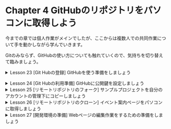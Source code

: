 # Chapter 4 GitHubのリポジトリをパソコンに取得しよう

今までの章では個人作業がメインでしたが、ここからは複数人での共同作業について手を動かしながら学んでいきます。

Gitのみならず、GitHubの使い方についても触れていくので、気持ちを切り替えて臨みましょう。

<details><summary>Lesson 23 [Git Hubの登録] GitHubを使う準備をしましょう</summary>

今までの章では個人作業がメインでしたが、ここからは複数人での共同作業について手を動かしながら学んでいきます。Gitのみならず、GitHubの使い方についても触れていくので、気持ちを切り替えて臨みましょう。

- Lesson 23 [Git Hubの登録] GitHubを使う準備をしましょう
    
    これ以降、最終章まで、Gitと並んで本書が大きなテーマとしているGitHubというWebサービスを扱います。このLessonではその準備として、GitHubがどんなものかを理解してください。その後、実際に使っていくため、アカウントの作成を行いましょう。
    
    - GitHubとは何かを知ろう
        
        GitHub( [https://github.com](https://github.com) )は、多くの開発者に親しまれるWebサービスの名称です。Gitのリポジトリを作成してソースコードをホスティングすることができ、インターネットに接続可能な環境であればどこにいても開発作業を行えます。また、複数人での共同作業がしやすいような機能を備えていることも大きな特徴です。こうした特徴は、これ以降のChapterで十分に体感できると思いますので、楽しみにしていてくださいね。リポジトリは「プライベート」という設定(アクセスを許可した特定のユーザーのみが使用できる状態)にしない限り、誰にでも閲覧できる状態(パブリック)でGitHub上で公開されます。個人が趣味で作ったものから世界的な大企業が公開しているものまで、さまざまなリポジトリにアクセスすることができるので、ぜひいろいろと見てみてください。尚、有料プランでないと一部機能に制限がかかりますが、ほとんどの機能は無料で十分使うことができます。
        
        ※GitHubを使えば最小限の手間でリモートリポジトリを用意できます。
        
    - アカウントを作成し、GitHubユーザーになろう
        
        本書では、これ以降皆さんにも手を動かしていただきながらGitHubの活用方法を学習していきます。そのための第一歩として、GitHubのアカウントを作成しましょう。
        
        1. アカウント作成を開始する
            1. GitHub( [https://github.com](https://github.com) )にアクセスし、アカウントの作成を始めます。
                        
        2. アカウントに必要な情報を設定する
            1. 使用したいユーザー名、メールアドレス、パスワードを入力します。これらの情報は、今後GitHubへログインする際に必要となるので、紛失しないようにしましょう。
            - **Point** アカウント登録の注意点
                
                ユーザー名は好きなものを設定できますが、既にGitHubを使っている他のユーザーと同じものを使うことはできません。もし他のユーザーと重複した場合は入力欄の下に「Username XXX is not available.」というメッセージが表示されるので、別の値を入力しましょう。メールアドレスは、Chapter 2でGitの設定を行なった際に指定したものと同じにしてください。また、パスワードは短すぎたり簡単に予測されたりしないような、安全なものを設定しましょう。
                
        3. メールアドレスを確認する
            1. 入力したメールアドレスに、アカウント確認用のパスコードが送られます。パスコードを入力して認証を完了させましょう。
        4. GitHubの用途などの情報を入力する
            1. 皆さん自身のことについていくつか質問されます。このステップは必須ではありません。飛ばしたい場合はページ下部の[skip personalization]とクリックすると、入力を行わずにアカウントの作成を続行します。
        5. プランを選択し、アカウント作成を完了する
            1. 無料か有料か、プランを決めます。有料にしたい明確な理由がない限り、無料プランを選択しておきましょう。後で必要になってから有料プランに変更することもできます。
            
            ※アカウント作成直後はログインした状態となっています。ログアウトした場合は、GitHubのページ右上に表示されている[Sign in]をクリックし、ユーザー名とパスワードを入力して再ログインしましょう。</details>


<details><summary>Lesson 24 [Git Hubの利用準備] GitHubに公開鍵を設定しましょう</summary>

GitHubに対して操作を行う際、認証が必要になることがあります。このLessonでは、SSHというプロトコルを用いて認証するための設定を行います。慣れない操作もあるかもしれませんが、間違えないよう注意しましょう。

- Gitを使ってGitHubと認証する方法は2つある
    
    手元のパソコンとGitHubとで通信してデータをやり取りするには、認証という手続きが必要となります。現在、GitHubで使用できる認証方式は2つあり、1つは、HTTPSというプロトコルとパーソナルアクセストークン(P.128)を用いたユーザー認証です。もう1つはSSHというプロトコルと公開鍵を用いたサーバー認証です。本書ではこちらを採用します。いずれの方法も最初にコマンドラインやブラウザ上での設定が必要です。SSHを使う場合、最初の設定以降はコマンドライン上で認証のためにユーザー名やパーソナルアクセストークンなどを入力する必要がなく、GitHubに接続する際の手順が軽減できます。
    
    - 通信プロトコルと認証
        
        
        | 通信プロトコル | 認証方法 |
        | --- | --- |
        | SSH | 公開鍵 |
        | HTTPS | ユーザー名とパスワード |
    - 公開鍵による認証方式
        1. ペアの秘密鍵と公開鍵を作成
        2. 公開鍵をGitHubに登録
        3. 鍵を用いて暗号化通信を行う
        
        ※「SSH」や「公開鍵」の仕組みが分からなくても使うことはできますが、仕組みも理解できた方が望ましいので、時間のある時に調べてみてくださいね。
        
- SSH Keyを作成する
    1. SSH Keyを作成する ※事前にGitHubにログインしておくこと。
        1. 以下のコマンドを実行して、鍵(SSH Key)を作成します。”ichiyasa-g-2@example.com”の部分は自分のメールアドレスに置き換えてください。
        
        ```bash
        $ ssh-keygen -t ed25519 -C "emailaddress"
        
        ichiyasa % ssh-keygen -t ed25519 -C "emailaddress"
        Generating public/private ed25519 key pair.
        Enter file in which to save the key (/Users/yoshiwo/.ssh/id_ed25519):
        ```
        
    2. 鍵の保存場所を確認する
        1. 「Enter file in which to save tha key」と表示されたら、returnキーを押してください。この時に表示される絶対パスは、生成した鍵の保存先です。
        
        ```bash
        ichiyasa % ssh-keygen -t ed25519 -C "emailaddress"
        Generating public/private ed25519 key pair.
        Enter file in which to save the key (/Users/yoshiwo/.ssh/id_ed25519): #ここでreturnキーを押す
        
        ichiyasa % ssh-keygen -t ed25519 -C "emailaddress"
        Generating public/private ed25519 key pair.
        Enter file in which to save the key (/Users/yoshiwo/.ssh/id_ed25519): 
        Enter passphrase (empty for no passphrase):
        ```
        
    3. パスフレーズを入力する
        1. 続いて「Enter passphrase」表示されるので、パスフレーズ(パスワードのことだと思ってください。SSH Keyの管理に必要です)を入力します。GitHubのパスワードとは別の、今生成するSSH Key専用のパスフレーズを設定してください。尚、確認用に2度入力が必要です。
        
        ```bash
        ichiyasa % ssh-keygen -t ed25519 -C "emailaddress"
        Generating public/private ed25519 key pair.
        Enter file in which to save the key (/Users/yoshiwo/.ssh/id_ed25519): 
        Enter passphrase (empty for no passphrase): # ここでパスフレーズを2回入力する
        
        ichiyasa % ssh-keygen -t ed25519 -C "yosiwo.may15@gmail.com"
        Generating public/private ed25519 key pair.
        Enter file in which to save the key (/Users/yoshiwo/.ssh/id_ed25519): 
        Enter passphrase (empty for no passphrase): 
        Enter same passphrase again:　# 1回目入力後の表示、パスフレーズは入力しても画面に表示されない
        
        ichiyasa % ssh-keygen -t ed25519 -C "yosiwo.may15@gmail.com"
        Generating public/private ed25519 key pair.
        Enter file in which to save the key (/Users/yoshiwo/.ssh/id_ed25519): 
        Enter passphrase (empty for no passphrase): 
        Enter same passphrase again: # 2回目入力後の表示が以下の文字列になる
        Your identification has been saved in /Users/yoshiwo/.ssh/id_ed25519. # あなたのIDは/Users/yoshiwo/.ssh/id_ed25519に保存されています。
        Your public key has been saved in /Users/yoshiwo/.ssh/id_ed25519.pub. # 公開鍵は /Users/yoshiwo/.ssh/id_ed25519.pub に保存されています。
        The key fingerprint is: # 鍵のフィンガープリントは次のとおりです:
        SHA256:AXOJQ+NPNV7t/PGHWihrKX8DE2IhdpSLERAuegDQVOo yosiwo.may15@gmail.com
        The key's randomart image is:
        +--[ED25519 256]--+
        |+o..++*+ooo ..   |
        |. .o .*==o o  .  |
        |. o ...*oo.  o   |
        | + .  .o+..   o. |
        |. E    .S. . . oo|
        | .        + . o +|
        |           * o  .|
        |        . + +    |
        |         +.. .   |
        +----[SHA256]-----+
        ```
        
- SSH KeyをGitHubに登録しよう
    1. 公開鍵をクリップボードにコピーする
        1. 生成した公開鍵をGitHubの設定画面に登録するために、次のコマンドを実行してクリップボード(command + C と同じアクションを行う)にコピーします。WindowsとmacOSでコマンドが異なります。
        - macOSの場合
            
            ```bash
            $ pbcopy < /Users/ichiyasa/.ssh/id_ed25519.pub
            
            ichiyasa % pbcopy < /Users/yoshiwo/.ssh/id_ed25519.pub # 入力してreturnキーを押す
            # Usersの後ろはyoshiwo
            ```
            
    2. GitHubの設定画面を表示する
        1. GitHubのSettingsを開きます。左側のメニューより[SSH and GPG Keys]を選択した後、[New SSH Key]をクリックします。
            1. アイコンをクリック
            2. [Settings]を選択
            3. 左側の列にある[SSH and GPG keys]を選択
            4. SSH keysの行にある、[New SSH key]をクリック
    3. 公開鍵を貼り付ける
        1. [Title]を入力し、[Key]のフィールドに公開鍵をペーストします。[Title]の内容は自由ですが、あとで見た時にどのパソコンで発行したキーなのかわかる情報を入力しておくのがオススメです。入力が完了したら、[Add SSH key]をクリックしましょう。
            1. [Title]にタイトルを入力
            2. 公開鍵をペースト $ pbcopy < /Users/ichiyasa/.ssh/id_ed25519.pubでコピーした内容をそのままペーストすればよい。※コピー後はペーストするまで他のものをコピーしないこと。
            3. [Add SSH key]をクリック
- 正しく設定できたことを確認しよう
    1. 確認用のコマンドを入力する
        1. 鍵の設定がうまくいったことを確認するため、次のコマンドを実行してください。「Are you sure you want to continue connecting (yes/no)?」と問われたら「yes」と入力します。
        
        ```bash
        $ ssh -T git@github.com
        
        ichiyasa % ssh -T git@github.com
        The authenticity of host 'github.com (20.27.177.113)' can't be established.
        ECDSA key fingerprint is SHA256:p2QAMXNIC1TJYWeIOttrVc98/R1BUFWu3/LiyKgUfQM.
        Are you sure you want to continue connecting (yes/no/[fingerprint])? yes # 「yes」と入力してreturnを押す
        ```
        
    2. パスフレーズを入力する
        1. 続いて先程設定したパスフレーズを入力してください。「Hi ユーザー名! You’ve successfully authenticated」と表示されたら設定は成功です。
        
        ```bash
        ichiyasa % ssh -T git@github.com
        The authenticity of host 'github.com (20.27.177.113)' can't be established.
        ECDSA key fingerprint is SHA256:p2QAMXNIC1TJYWeIOttrVc98/R1BUFWu3/LiyKgUfQM.
        Are you sure you want to continue connecting (yes/no/[fingerprint])? yes
        Warning: Permanently added 'github.com,20.27.177.113' (ECDSA) to the list of known hosts.
        Enter passphrase for key '/Users/yoshiwo/.ssh/id_ed25519': # ここでパスフレーズを入力してreturnを押す
        
        Enter passphrase for key '/Users/yoshiwo/.ssh/id_ed25519': 
        Hi YSWEngineer! You've successfully authenticated, but GitHub does not provide shell access.
        # 設定は成功した
        ```
        
        ※「Permission denied」と表示されたら失敗です。手順をやり直してください。また、これ以降ターミナルでの操作中にパスフレーズを聞かれたら、この値を入力しましょう。GitHubのパスワードと混同しやすいですが、ターミナルでパスワードを入力する機会はありません。必ずパスフレーズを使うと覚えておきましょう。
        
- **ワンポイント** Settingsメニューでさまざまな設定ができる
    
    今回は公開鍵の設定を紹介しましたが、Settingsメニューでできることは他にもあります。例えば、プロフィールの設定をして自分がどんな人物なのか伝えたり、メールで通知を受ける内容をカスタマイズしたり、いろいろと自分好みの設定が可能です。また、2段階認証を有効化するといった、安全にサービスを使うための機能も備わっています。
### 用語
- **GitHubで使用できる認証方法2つ**
    - **HTTPS**：プロトコルとパーソナルアクセストークンを用いたユーザー認証。
    - **SSH**：プロトコルと公開鍵を用いたサーバー認証。※本書ではこちらを採用。
        - SSHを使用する場合、最初の設定以降はコマンドライン上で認証のためにユーザー名やパーソナルアクセストークンなどを入力する必要がなく、GitHubに接続する際の手順が軽減できる。
- **passphrase**：パスフレーズ(パスワードのこと)。
    - SSH KeyのパスフレーズはGitHubのパスワードとは別物であることに注意。ターミナルでGitHubのパスワードを入力する機会はありません。必ずパスフレーズを使うと覚えておくこと。</details>


<details><summary>Lesson 25 [リモートリポジトリのフォーク] サンプルプロジェクトを自分のアカウントの管理下にコピーしましょう</summary>

実際に手を動かしながら複数人での共同開発やGitHubの使い方について理解していただくため、サンプルプロジェクトとそれを使ったシナリオを用意しました。先ずは、サンプルプロジェクトを皆さんのGitHubアカウントの管理下に置いてみましょう。

- Chapter 4~7で扱うシナリオと登場人物を知ろう
    
    ここからは皆さんには「イチヤサさん」という、シナリオの主人公役となってもらいます。
    
    イチヤサさんは、外部から講師を招いて初心者向けのGit勉強会を開催することにしました。イベントを盛り上げるため参加者を多く募ろうと、案内用にイベント概要を記載したWebページを作ることが決まっています。ページの大枠はサークル内のシガさん作ってくれたので、完成に向けてメンバー数名で協力して作業することになりました。勿論、Webページを構成するHTMLやCSSなどのファイルはGitで管理し、共同作業にはGitHubを用います。
    
- フォーク機能でGitHub上のリポジトリを複製する
    
    これからシナリオを進めるにあたって、Webページを構成するHTMLやCSSなどを、Gitで管理された状態で取得する必要がありますね。本書では、必要なファイルの用意やリポジトリの作成でなるべく躓かないよう、サンプル用のリモートリポジトリをあらかじめ用意しておきました(これ以降、「サンプルプロジェクト」と呼びます)。皆さんにはそれを複製して学習を進めてもらいます。GitHubは、リポジトリを複製する「フォーク」という機能を提供しています。フォークを活用することで、複製元となるオリジナルのリポジトリに影響を与えることなく、ファイルに変更を加えることができます。一般的なのは、共同開発をしたいリポジトリをフォークし、フォークした先で変更を加えたあと、最終的にフォーク元のオリジナルへ、その変更を反映させるという使い方です。但し今回は、フォークした先のみで作業を行うので、一度フォークしたらオリジナルのことは忘れてしまって大丈夫です。
    
- **ワンポイント** IDとパスワードによる認証は廃止された
    
    HTTPSを使う際、以前はGitHubのユーザー名とパスワードを入力して認証することもできました。しかし、セキュリティ向上を主な理由としてこの方法は2021年8月に廃止されています。代わりとなるのがパーソナルアクセストークン(PAT)ですが、設定にGitHubの基本的な知識が必要となること、筆者の経験上SSHが多く使われていることなどから本書ではSSHを採用しました。PATの設定方法も公式ドキュメントがあるので、興味のある方は調べてみてください。
    
- ワンポイント 実際に手を動かしてシナリオを進めよう
    
    これ以降、登場人物となったつもりで操作しながら読み進めていただくことをオススメします。シナリオの都合上、シガさんの操作は別のアカウントが必要となる箇所があるので以下のいずれかの方法をとってください。但し、1つ目を選んだ場合もChapter 7のみ1人2役やっていただいた方が理解が進むはずです。GitHubアカウントは1つで大丈夫です。
    
    - シガさんの操作は本書で読んで確認するのみとし、実行しない(メインの操作しか体験できませんが、素早く読み進められ手順もシンプルです)
    - 別のGitHubアカウントを作成し、全員分の操作を1人で行う(アカウントを切り替えながらの操作が煩雑で時間がかかりますが、紹介する全パートを体験できます)
    - 友達や仕事仲間などと一緒にそれぞれの役をやってみる(1人で学習する場合は不可能ですが、最も現実に近い形を実現できます)

※ここからはチーム作業を想定した内容となるので、どうしても1人ではやりづらい部分も出てきます。皆さんの目的や学びやすさに合った方法を見つけてください。ちなみに、1人で2アカウントを使う場合はブラウザの「シークレットウィンドウ」を活用するのもオススメです。

- サンプルプロジェクトをフォークしよう
    1. 複製元のリポジトリでフォークを開始する
        1. 理解さえしてしまえば、フォークは簡単な操作で完了します。①複製元のリポジトリを表示した状態で、②右上にある[Fork]をクリックしてください。ちなみに、ボタンの隣にある数値は、フォークにより作成されたリポジトリの数を表しています。
        - サンプル用のリモートリポジトリのURL
            
            [https://github.com/yasagit-2/ichiyasaGitSample](https://github.com/yasagit-2/ichiyasaGitSample)
            
        
        ![ichiyasaGitSample.png](https://s3-us-west-2.amazonaws.com/secure.notion-static.com/4ecffa00-637a-40d5-b480-1d804ccffa39/ichiyasaGitSample.png)
        
        ※↑ここでアカウントを選択する画面が表示された場合は、自分のアカウントを選択してください。
        
        ![Create a new fork.png](https://s3-us-west-2.amazonaws.com/secure.notion-static.com/db3941d2-0d8a-426a-90d7-ad2eb1c6fcb5/Create_a_new_fork.png)
        
    2. フォークが完了した
        1. フォークが完了すると、フォークにより作成されたリポジトリの画面が開かれた状態となります。内容が同じなので一見同じものに見えますが、自分のアカウントのページに変わっています。
        
        ![forked.png](https://s3-us-west-2.amazonaws.com/secure.notion-static.com/a5cd2053-6a80-4e57-b06e-e1f7df5638b4/forked.png)
        
        ※フォークで作成したリモートリポジトリは自分の管理下に置かれるため、他への影響を気にせず自由に操作できます。
        
- **ワンポイント** Codeタブでどんなリポジトリか見てみよう
    
    リポジトリの画面を開くと、ページ上部にあるいくつかのタブのうち[Code]が選択された状態になります。ここでは、リポジトリの簡単な説明、管理しているファイルのフォルダー構成、URLなどを確認することができます。また、途中にカラフルなバーがあるのにお気付きでしょうか。ここをクリックすると、リポジトリ内のファイルがどんな言語で書かれているかの割合が見られるようになっています。[Code]ダブは、いわばリポジトリのプロフィールが見られるようなページですね。
### 用語
- **リポジトリ**：コミット(記録)を貯めていく場所のこと。
- **リモートリポジトリ**：インターネット上に存在するリポジトリのこと。複数人で共有するものとして、サーバー上に配備するのが一般的。
- **フォーク**：リポジトリを複製するGitHubの機能。複製元となるオリジナルのリポジトリに影響を与えることなく、ファイルに変更を加えることができる。
- (GitHub内において)**フォークの右側の数字**：フォークにより作成されたリポジトリの数を指す。
- GitHubの[**Code**]：リポジトリのプロフィールが見られるようなページ。</details>


<details><summary>Lesson 26 [リモートリポジトリのクローン] イベント案内ページをパソコンに取得しましょう</summary>

シガさんが用意したリポジトリを自分のパソコンで使えるようにしましょう。手順は簡単で、たった1コマンド、リモートリポジトリをローカルリポジトリとしてコピーする操作を行うだけです。この操作を「クローン」といいます。

- シガさんが作成したページをローカルリポジトリに取得する
    
    シガさんはWebページのソースコードをGitHubに公開してくれました。1つ前のLessonでそれを複製して、イチヤサさん(あなた)のリポジトリを作成しました。今度はそれを自分のローカルリポジトリとして取得し、開発の準備を整えます。この操作はgit cloneコマンドで行います。
    
    - クローンでリモートリポジトリを作成する
        1. シガさんの[yasagit-2アカウントのichiyasaGitSampleリポジトリ](リモートリポジトリ)をフォークする。
        2. フォークでシガさんのリポジトリを複製したリポジトリにクローンを行う。
        3. (クローンを行った結果)ローカルリポジトリを作成。
    - git cloneコマンドの使い方
        
        ```bash
        $ git clone git@github.com:ichiyasa-g-2/ichiyasaGitSample.git
        # git clone = git cloneコマンド
        # git@github.com:ichiyasa-g-2/ichiyasaGitSample.git = GitHubからコピーするクローン用URL
        ```
        
- リモートリポジトリをクローンしよう
    1. リモートリポジトリのURLを取得する
        1. 初めに、リモートリポジトリを特定するためのURLをGitHubで取得しましょう。①フォークしたリポジトリのページで[Code]をクリックし、②[SSH]のタブを選択してから③クリップボードのコピーしましょう。
                
    2. クローンを実行する
        1. git cloneコマンドでクローンを実行しましょう。パラメーターにリモートリポジトリのURLを指定して実行すると、そのコピーがローカルリポジトリとして作成されます。Git Bashで貼り付けを行うには、画面上を右クリックして表示されるメニューから[Paste]を選択するか、shift + Insert キーを押します。
        
        ```bash
        # ①git cloneと入力 ②スペースを入れた後ろにSSHタブで表示されたURLを貼り付ける
        $ git clone git@github.com:YSWEngineer/ichiyasaGitSample.git
        
        ichiyasa % git clone git@github.com:YSWEngineer/ichiyasaGitSample.git
        Cloning into 'ichiyasaGitSample'...
        Enter passphrase for key '/Users/yoshiwo/.ssh/id_ed25519': 
        remote: Enumerating objects: 26, done.
        remote: Total 26 (delta 0), reused 0 (delta 0), pack-reused 26
        Receiving objects: 100% (26/26), 1.36 MiB | 1.53 MiB/s, done.
        # クローンの実行によりリポジトリがコピーされ、パソコンでファイルを確認できるようになる
        ```
        
        ※Chapter 3では、git initコマンドを使ってリポジトリを作成する方法を説明しました。ここで説明するgit cloneコマンドはもう1つの作成方法です。
        
    3. クローンされたリポジトリのディレクトリに移動する
        1. ホームディレクトリの直下でgit cloneコマンドを実行したため、その中に「ichiyasaGitSample」ディレクトリが作られているはずです。そこがローカルリポジトリなのでcdコマンドでディレクトリ内に移動しましょう。
        
        ```bash
        $ cd ichiyasaGitSample/
        
        ichiyasa % cd ichiyasaGitSample/
        ichiyasaGitSample % # 作成されたディレクトリに移動できた
        ```
        
- リモートリポジトリの設定を確認しよう
    
    git remoteコマンドを使うと、リモートリポジトリの設定を確認したり変更したりすることができます。ここでは、先程クローンしたリポジトリが設定されていることを確認してみましょう。URL情報を確認できる-vオプションをつけて実行すると、「origin」という文字の後に先程指定したURLが2回表示されるはずです。
    
    - git remoteコマンド
        
        ```bash
        $ git remote -v # URL情報を確認できる
        
        ichiyasaGitSample % git remote -v
        origin	git@github.com:YSWEngineer/ichiyasaGitSample.git (fetch)
        origin	git@github.com:YSWEngineer/ichiyasaGitSample.git (push)
        ```
        
- originはリモートリポジトリを表している
    
    git remoteコマンドの実行結果を見ると、「origin」という文字が表示されています。これはクローン元のリモートリポジトリを表す名前です。実はGitでは、1つのローカルリポジトリに対してリモートリポジトリを複数設定できるので、それぞれを識別するために名前が必要です。クローンすると、クローン元のリポジトリにはGitが初期値としてoriginという名前を付けます。この名前は後から変更することも可能ですが、慣習的にoriginのまま使います。今後もコマンドのパラメーターとしてoriginを指定する場面が多々ありますが、どのリモートリポジトリに対して操作するのかを明確にするためだと覚えておきましょう。
    
    ※ちょっとややこしい話ですが、今回はリモートリポジトリが1つだけなので、とりあえず「originという名前がリモートリポジトリを表す」と覚えておけば大丈夫です。
    
- **ワンポイント** GitHubがコマンドで操作できるようになった
    
    本書ではGitHubの操作をブラウザ上で行っていますが、2020年9月に正式リリースされた「GitHub CLI」を使うとコマンドでも扱うことができます(CLIはコマンドラインインターフェースの略)。GitHub上のリポジトリや、後の章で紹介するプルリクエストやイシューなどを管理できるので、ターミナルとブラウザを行き来する頻度を減らせます。
    
    クローンをする際に[HTTPS],[SSH]の他に[GitHub CLI]のタブがあったのにお気付きでしょうか。ここでGitHub CLIをローカルで実行するためのコマンドをコピーできます。
    
    但し、あくまでGitHubを使うためのツールであり、これまで学んできたようなGitの操作ができるわけではないので混同に注意しましょう。
    
- **ワンポイント** GitHubでリポジトリを新規作成する方法
    
    フォークを利用してリポジトリを作成する方法を説明しましたが、新規でリポジトリを作成する方法も知っておきましょう。リポジトリの名前や公開/非公開設定など、最低限の入力だけ済ませればすぐに作ることができます。
    
    - リポジトリ作成画面を利用して新規リポジトリを作成
        1. 右上の[+]メニューから[New repository]をクリック            
        2. リポジトリ名や公開レベル(パブリックかプライベートか)などを入力
        3. [Create repository]をクリック            
        
        ※以前はプライベート(非公開)リポジトリの作成が有料でしたが、2019年より無料になりました。
### 用語
- **git cloneコマンド**：リモートリポジトリをローカルリポジトリとしてコピーする。
- **Git Bash**：Windowsでコマンドを実行するためのツール。
- **git init**：ローカルリポジトリを作成する。
- **cdコマンド**：cdコマンドの後ろにディレクトリパスを付けることで、他のディレクトリに移動できる。
- **git remoteコマンド**：リモートリポジトリの設定を確認したり変更したりすることができる。
- **git remote -vオプション**：URL情報を確認できる。</details>


<details><summary>Lesson 27 [開発環境の準備] Webページの編集作業をするための準備をしましょう</summary>

最後に、クローンで取得したサンプルプロジェクトを編集したり、Webページとして表示したりする手順を説明します。ここまで済ませれば本格的な共同開発へ移ることができるので、楽しみにしていてくださいね。

- サンプルプロジェクトをVisual Studio Codeで編集しよう
    
    Markdowwnファイルを扱っていたこれまでのChapterとは異なり、Chapter 5以降は主な編集対象がHTMLファイルとなります。しかし、Visual Studio Codeで作業をしていくことに変わりはありません。Visual Studio Codeはマウス操作で起動してもいいのですが、コマンドラインから起動して、Gitの操作からスムーズに切り替える方法を紹介します。本書の手順に沿ってVisual Studio Codeをインストールしていれば、WindowsでもmacOSでもcodeコマンドで起動できます。
    
    - codeコマンドの使い方
        
        ```bash
        $ code /c/Users/ichiyasa/ichiyasaGitSample
        # code = codeコマンド
        # /c/Users/ichiyasa/ichiyasaGitSample = Visual Studio Codeの作業フォルダーにするディレクトリパス
        ```
        
- コマンドラインからVisual Studio Codeを起動する
    1. codeコマンドを入力する
        1. codeコマンドの後にディレクトリパスを書きます。すでにローカルリポジトリのディレクトリを表示している場合は、カレントディレクトリを表す相対パスの「.」(ドット)を指定するだけで済みます。
            
            ```bash
            $ code .
            ```
            
    2. Visual Studio Codeでファイルを開く
        1. ディレクトリを指定して起動すると、左側のエクスプローラーにそのディレクトリ内のファイルやディレクトリが表示されます。ファイル名をクリックして数早く開くことができます。
            
- ブラウザーでWebページの表示を確認しよう
    
    Visual Studio CodeでHTMLを見るだけでなく、ブラウザーでWebページとしての見た目を確認しながら進めるとイメージしやすいはずです。先程クローンで取得したファイルのうち、index.thmlをブラウザーで開いてみてください。Windowsならエクスプローラー、macOSならFinderでクローンしたディレクトリ(フォルダー)を開き、ファイルをダブルクリックしてください。--Finderからクローンしたディレクトリを開いて確認済み。
    
    ※HTMLについての知識はなくてもLessonは進められるので、心配無用です。本書の真似をしながら進めてくださいね。
    
- **ワンポイント** コマンドラインからエクスプローラーやFinderを起動する
    
    エクスプローラーやFinderも、パスを指定してコマンドを実行するとコマンドラインから起動できます。何度もクリックしてディレクトリを移動する必要がなくなるのでオススメです。これも絶対パス/相対パスのいずれでも指定が可能ですが、ここでは絶対パスを使っていきます。
    
    - macOSの場合
    
    ```bash
    $ open /Users/ichiyasa/ichiyasaGitSample
    ```

### 用語
codeコマンド：ターミナルからVisual Studio Codeを起動できる。
